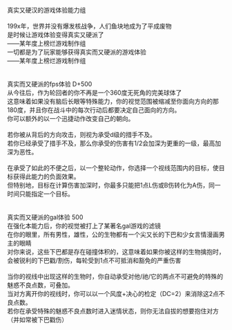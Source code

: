 <title>真实又硬汉的游戏体验能力组</title>
<meta name="GENERATOR" content="WinCHM">
<meta http-equiv="Content-Type" content="text/html; charset=gb2312">
<br>真实又硬汉的游戏体验能力组
<br>
<br>199x年，世界并没有爆发核战争，人们鱼块地成为了平成废物
<br>是时候让游戏体验变得真实又硬派了
<br>——某年度上榜烂游戏制作组
<br>一切都是为了玩家能够获得真实而又硬派的游戏体验
<br>——某年度上榜烂游戏制作组
<br>
<br>
<br>真实而又硬派的fps体验 D+500
<br>从今往后，作为轮回者的你不再是一个360度无死角的完美球体了
<br>这意味着如果没有脑后长眼等特殊能力，你的视觉范围被缩减至你面向方向的那180度，并且你在战斗中的每次行动后都要决定自己面向的方向。
<br>你可以额外的以一个迅捷动作改变自己的朝向。
<br>
<br>若你被从背后的方向攻击，则视为承受d级的措手不及。
<br>若你已经承受了措手不及，那么你承受的伤害有1/2会加深为更重的一级，最高加深为恶性。
<br>
<br>在承受了如此的不便之后，以一个整轮动作，你选择一个视线范围内的目标，使目标获得此能力的负面效果。
<br>但特别地，目标在计算伤害加深时，你最多只能把1点L伤或B伤转化为A伤，同一时间只能指定一个目标。
<br>
<br>
<br>真实而又硬派的gal体验 500
<br>在强化本能力后，你的视觉被打上了某著名gal游戏的滤镜
<br>在你的眼里，所有男性，雄性，公的生物都有一个尖又长的下巴和少女言情漫画男主的眼睛
<br>对你来说，这些下巴都是存在碰撞体积的，这意味着如果你被这样的生物擒抱时，会被锐利的下巴戳/割伤，每轮受到1点不可抵消和豁免的严重伤害
<br>
<br>当你的视线中出现这样的生物时，你自动承受对他/祂/它的两点不可避免的特殊的魅惑不良点数，可叠加。
<br>当对方离开你的视线时，你可以以一个风度+决心的检定（DC=2）来消除这2点不良点数。
<br>若你在承受特殊的魅惑不良点数时进入迷情状态，则你无法自拔的想要抱住对方（并如常被下巴戳伤）
